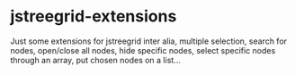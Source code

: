 # jstreegrid-extensions
Just some extensions for jstreegrid inter alia, multiple selection, search for nodes, open/close all nodes, hide specific nodes, select specific nodes through an array, put chosen nodes on a list...
